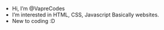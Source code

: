 - Hi, I’m @VapreCodes
- I’m interested in HTML, CSS, Javascript Basically websites.
- New to coding :D
<!---
VapreCodes/VapreCodes is a ✨ special ✨ repository because its `README.md` (this file) appears on your GitHub profile.
You can click the Preview link to take a look at your changes.
--->
